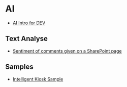 # AI

- [AI Intro for DEV](./assets/intro-ductionto-ai-and-cognitive-servicesforo365-dev.pdf)

## Text Analyse

- [Sentiment of comments given on a SharePoint page](https://www.itidea.nl/index.php/sentiment-of-comments-given-on-a-sharepoint-page)

## Samples

- [Intelligent Kiosk Sample](https://github.com/Microsoft/Cognitive-Samples-IntelligentKiosk)